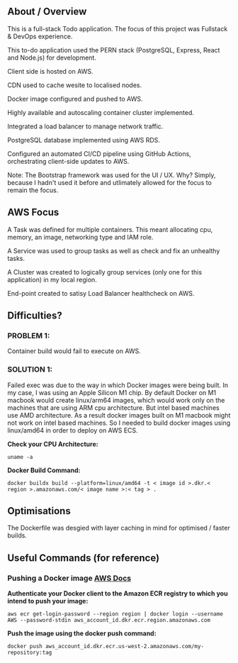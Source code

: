 ## About / Overview

This is a full-stack Todo application. The focus of this project was Fullstack & DevOps experience.

This to-do application used the PERN stack (PostgreSQL, Express, React and Node.js) for development.

Client side is hosted on AWS.

CDN used to cache wesite to localised nodes.

Docker image configured and pushed to AWS.

Highly available and autoscaling container cluster implemented.

Integrated a load balancer to manage network traffic.

PostgreSQL database implemented using AWS RDS.

Configured an automated CI/CD pipeline using GitHub Actions, orchestrating client-side updates to AWS.

Note: The Bootstrap framework was used for the UI / UX. Why? Simply, because I hadn't used it before and utlimately allowed for the focus to remain the focus.

## AWS Focus

A Task was defined for multiple containers. This meant allocating cpu, memory, an image, networking type and IAM role.

A Service was used to group tasks as well as check and fix an unhealthy tasks.

A Cluster was created to logically group services (only one for this application) in my local region.

End-point created to satisy Load Balancer healthcheck on AWS.

## Difficulties?

### PROBLEM 1:

Container build would fail to execute on AWS.

### SOLUTION 1:

Failed exec was due to the way in which Docker images were being built. In my case, I was using an Apple Silicon M1 chip. By default Docker on M1 macbook would create linux/arm64 images, which would work only on the machines that are using ARM cpu architecture. But intel based machines use AMD architecture. As a result docker images built on M1 macbook might not work on intel based machines. So I needed to build docker images using linux/amd64 in order to deploy on AWS ECS.

**Check your CPU Architecture:**

```
uname -a
```

**Docker Build Command:**

```
docker buildx build --platform=linux/amd64 -t < image id >.dkr.< region >.amazonaws.com/< image name >:< tag > .
```

## Optimisations

The Dockerfile was desgied with layer caching in mind for optimised / faster builds.

## Useful Commands (for reference)

### Pushing a Docker image [AWS Docs](https://docs.aws.amazon.com/AmazonECR/latest/userguide/docker-push-ecr-image.html)

**Authenticate your Docker client to the Amazon ECR registry to which you intend to push your image:**

```
aws ecr get-login-password --region region | docker login --username AWS --password-stdin aws_account_id.dkr.ecr.region.amazonaws.com
```

**Push the image using the docker push command:**

```
docker push aws_account_id.dkr.ecr.us-west-2.amazonaws.com/my-repository:tag
```
